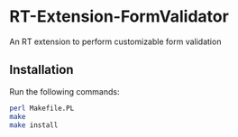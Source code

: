 # RT-Extension-FormValidator

An RT extension to perform customizable form validation

## Installation

Run the following commands:

```bash
perl Makefile.PL
make
make install
```
